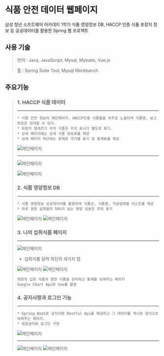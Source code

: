 # 식품 안전 데이터 웹페이지
삼성 청년 소프트웨어 아카데미 1학기
식품 영양정보 DB, HACCP 인증 식품 포장지 정보 등 공공데이터를 활용한 Spring 웹 프로젝트

## 사용 기술
> 언어 : Java, JavaScript, Mysql, Mybatis, Vue.js
>
> 툴 : Spring Suite Tool, Mysql Workbanch

## 주요기능
> 
> ### 1. HACCP 식품 데이터
> ***
> ```
> * 식품 안전 정보의 메인페이지. HACCP인증 식품들을 위주로 노출되며 식품명, 보고번호로 검색할 수 있다.
> * 회원의 알레르기 주의 식품은 주의 표시가 별도로 표기.
> * 상세 페이지에는 상세 식품 정보표를 제공
> * 상세 페이지 하단에는 원재료 국가별 표시 및 통계표를 제공
> ```
>
> ![메인페이지](./SafeFood_Web_Spring_GJ_BYG_LSH/캡처/F01_식품명검색.PNG)
> ***
> ![메인페이지](./SafeFood_Web_Spring_GJ_BYG_LSH/캡처/F03_식품별_알레르기_표시.PNG)
>
> ![메인페이지](./SafeFood_Web_Spring_GJ_BYG_LSH/캡처/F15_원재료_국가별_표시및통계.PNG)
>
> ### 2. 식품 영양정보 DB
> ***
> ```
> * 식품 영양정보 공공데이터를 활용하여 식품군, 식품명, 가공업체별 리스트를 제공
> * 하루 권장 섭취량의 50%가 넘는 영양 성분은 주의 표기
> ```
> ![메인페이지](./SafeFood_Web_Spring_GJ_BYG_LSH/캡처/F21_검색기능.png)
> ![메인페이지](./SafeFood_Web_Spring_GJ_BYG_LSH/캡처/F04_식품별_영양성분_주의_표시.PNG)
>
> ### 3. 나의 섭취식품 페이지
> ***
> ![메인페이지](./SafeFood_Web_Spring_GJ_BYG_LSH/캡처/F08_섭취식품_데이터관리.PNG)
>
> * 섭취식품 달력 하단의 세가지 탭
>
> ![메인페이지](./SafeFood_Web_Spring_GJ_BYG_LSH/캡처/F09_섭취식품_영양소별통계.PNG)
> ![메인페이지](./SafeFood_Web_Spring_GJ_BYG_LSH/캡처/F12_찜한식품_통계보기.png)
> 
> ```
> 회원의 섭취 식품과 찜한 식품을 관리하고 통계를 보여주는 페이지
> Google Chart Api와 Vue를 활용
> ```
>
> ### 4. 공지사항과 로그인 기능
> ***
> ```
> * Spring Boot로 공지사항 Restful Api를 제공하고 그 데이터를 게시판 형식으로 보여주는 페이지.
> * 회원관리와 로그인 구현
> ```
>
> ![메인페이지](./SafeFood_Web_Spring_GJ_BYG_LSH/캡처/F07_공지사항_01.PNG)
> ***
> ![메인페이지](./SafeFood_Web_Spring_GJ_BYG_LSH/캡처/F05_회원관리.PNG)
> ![메인페이지](./SafeFood_Web_Spring_GJ_BYG_LSH/캡처/F06_로그인관리.png)
>
